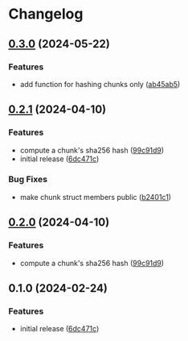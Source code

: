 # Changelog

## [0.3.0](https://github.com/joshtenorio/fs-chunker/compare/v0.2.1...v0.3.0) (2024-05-22)


### Features

* add function for hashing chunks only ([ab45ab5](https://github.com/joshtenorio/fs-chunker/commit/ab45ab5119d78368761098e6b8cba265e66ccc15))

## [0.2.1](https://github.com/joshtenorio/fs-chunker/compare/v0.2.0...v0.2.1) (2024-04-10)


### Features

* compute a chunk's sha256 hash ([99c91d9](https://github.com/joshtenorio/fs-chunker/commit/99c91d93c2be999e7898e5493b845871e0f56731))
* initial release ([6dc471c](https://github.com/joshtenorio/fs-chunker/commit/6dc471c69192d1acf37dac53bc0bf40ed85bd248))


### Bug Fixes

* make chunk struct members public ([b2401c1](https://github.com/joshtenorio/fs-chunker/commit/b2401c1410603f7e0193a2c18e535c3bedcdbc11))

## [0.2.0](https://github.com/joshtenorio/fs-chunker/compare/v0.1.0...v0.2.0) (2024-04-10)


### Features

* compute a chunk's sha256 hash ([99c91d9](https://github.com/joshtenorio/fs-chunker/commit/99c91d93c2be999e7898e5493b845871e0f56731))

## 0.1.0 (2024-02-24)


### Features

* initial release ([6dc471c](https://github.com/joshtenorio/fs-chunker/commit/6dc471c69192d1acf37dac53bc0bf40ed85bd248))
